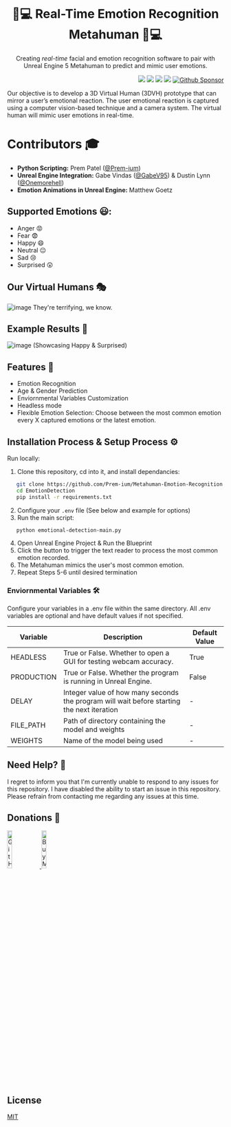 <h1 align="center">🧠💻 Real-Time Emotion Recognition Metahuman 🧠💻</h1>

<p align="center">Creating <i>real-time</i> facial and emotion recognition software to pair with Unreal Engine 5 Metahuman to predict and mimic user emotions.</p>

<p align="right">
  <img src="https://img.shields.io/badge/python-3670A0?style=for-the-badge&logo=python&logoColor=ffdd54"/>
  <img src="https://img.shields.io/badge/TensorFlow-%23FF6F00.svg?style=for-the-badge&logo=TensorFlow&logoColor=white"/>
  <img src="https://img.shields.io/badge/numpy-%23013243.svg?style=for-the-badge&logo=numpy&logoColor=white"/>
  <img src="https://img.shields.io/badge/Keras-%23D00000.svg?style=for-the-badge&logo=Keras&logoColor=white"/>
  <a href="https://github.com/sponsors/Prem-ium" target="_blank">
    <img src="https://img.shields.io/badge/sponsor-30363D?style=for-the-badge&logo=GitHub-Sponsors&logoColor=#EA4AA" alt="Github Sponsor"/>
  </a>
</p>

<p>Our objective is to develop a 3D Virtual Human (3DVH) prototype that can mirror a user’s emotional reaction. The user emotional reaction is captured using a computer vision-based technique and a camera system. The virtual human will mimic user emotions in real-time.</p>


# Contributors 🎓

- **Python Scripting:** Prem Patel ([@Prem-ium](https://github.com/Prem-ium))
- **Unreal Engine Integration:** Gabe Vindas ([@GabeV95](https://github.com/GabeV95)) & Dustin Lynn ([@Onemorehell](https://github.com/Onemorehell))
- **Emotion Animations in Unreal Engine:** Matthew Goetz


## Supported Emotions 😃:
- Anger 😡
- Fear 😨
- Happy 😄
- Neutral 😐
- Sad 😢
- Surprised 😲

## Our Virtual Humans 🎭
![image](https://user-images.githubusercontent.com/80719066/229881331-faa04b08-8524-4901-9398-e8b927542c98.png)
They're terrifying, we know.

## Example Results 🎯
![image](https://user-images.githubusercontent.com/80719066/229880499-9b973ded-d2ea-453f-8590-f873696ad039.png)
(Showcasing Happy & Surprised)

## Features 🔑

- Emotion Recognition
- Age & Gender Prediction
- Enviornmental Variables Customization
- Headless mode
- Flexible Emotion Selection: Choose between the most common emotion every X captured emotions or the latest emotion.

## Installation Process & Setup Process ⚙️️ 
Run locally:
1. Clone this repository, cd into it, and install dependancies:
```sh
   git clone https://github.com/Prem-ium/Metahuman-Emotion-Recognition.git
   cd EmotionDetection
   pip install -r requirements.txt
   ```
2. Configure your `.env` file (See below and example for options)
3. Run the main script:
```sh
   python emotional-detection-main.py
```
4. Open Unreal Engine Project & Run the Blueprint
5. Click the button to trigger the text reader to process the most common emotion recorded.
6. The Metahuman mimics the user's most common emotion.
7. Repeat Steps 5-6 until desired termination

### Enviornmental Variables 🛠️
Configure your variables in a .env file within the same directory. All .env variables are optional and have default values if not specified. 

| Variable     | Description                                                        | Default Value |
|--------------|--------------------------------------------------------------------|---------------|
| HEADLESS     | True or False. Whether to open a GUI for testing webcam accuracy.   | True          |
| PRODUCTION   | True or False. Whether the program is running in Unreal Engine.     | False         |
| DELAY        | Integer value of how many seconds the program will wait before starting the next iteration | - |
| FILE_PATH    | Path of directory containing the model and weights                  | - |
| WEIGHTS      | Name of the model being used                                        | - |

## Need Help? 🤔
I regret to inform you that I'm currently unable to respond to any issues for this repository. I have disabled the ability to start an issue in this repository. Please refrain from contacting me regarding any issues at this time.

## Donations 🎁
<a href="https://github.com/sponsors/Prem-ium" target="_blank">
        <img src="https://img.shields.io/badge/sponsor-30363D?style=for-the-badge&logo=GitHub-Sponsors&logoColor=#EA4AAA" alt="GitHub Sponsor" img width="15%">
</a>
<a href="https://www.buymeacoffee.com/prem.ium" target="_blank">
        <img src="https://raw.githubusercontent.com/Prem-ium/youtube-analytics-bot/main/output-examples/media/coffee-logo.png" alt="Buy Me A Coffee" img width="15%">
</a>

## License

[MIT](https://choosealicense.com/licenses/mit/)


